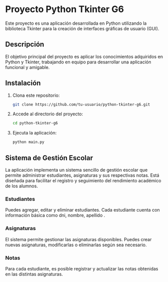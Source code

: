 # Proyecto Python Tkinter G6

Este proyecto es una aplicación desarrollada en Python utilizando la biblioteca Tkinter para la creación de interfaces gráficas de usuario (GUI).

## Descripción

El objetivo principal del proyecto es aplicar los conocimientos adquiridos en Python y Tkinter, trabajando en equipo para desarrollar una aplicación funcional y amigable.


## Instalación

1. Clona este repositorio:
    ```bash
    git clone https://github.com/tu-usuario/python-tkinter-g6.git
    ```
2. Accede al directorio del proyecto:
    ```bash
    cd python-tkinter-g6
    ```
3. Ejecuta la aplicación:
    ```bash
    python main.py
    ```


## Sistema de Gestión Escolar

La aplicación implementa un sistema sencillo de gestión escolar que permite administrar estudiantes, asignaturas y sus respectivas notas. Está diseñada para facilitar el registro y seguimiento del rendimiento académico de los alumnos.

### Estudiantes

Puedes agregar, editar y eliminar estudiantes. Cada estudiante cuenta con información básica como dni, nombre, apellido .

### Asignaturas

El sistema permite gestionar las asignaturas disponibles. Puedes crear nuevas asignaturas, modificarlas o eliminarlas según sea necesario.

### Notas

Para cada estudiante, es posible registrar y actualizar las notas obtenidas en las distintas asignaturas. 
